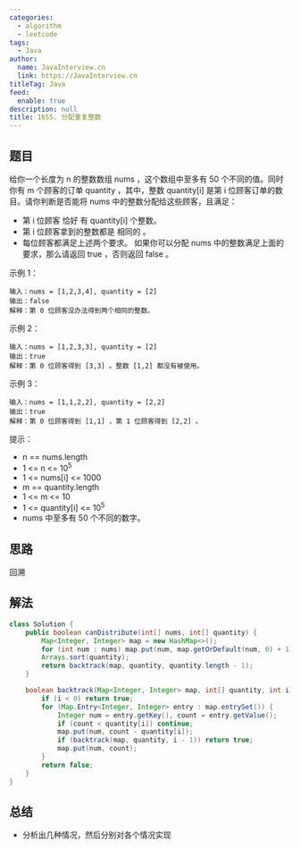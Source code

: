 ```yaml
---
categories: 
  - algorithm
  - leetcode
tags: 
  - Java
author: 
  name: JavaInterview.cn
  link: https://JavaInterview.cn
titleTag: Java
feed: 
  enable: true
description: null
title: 1655. 分配重复整数
---
```


## 题目

给你一个长度为 n 的整数数组 nums ，这个数组中至多有 50 个不同的值。同时你有 m 个顾客的订单 quantity ，其中，整数 quantity[i] 是第 i 位顾客订单的数目。请你判断是否能将 nums 中的整数分配给这些顾客，且满足：

* 第 i 位顾客 恰好 有 quantity[i] 个整数。
* 第 i 位顾客拿到的整数都是 相同的 。
* 每位顾客都满足上述两个要求。
如果你可以分配 nums 中的整数满足上面的要求，那么请返回 true ，否则返回 false 。



示例 1：

    输入：nums = [1,2,3,4], quantity = [2]
    输出：false
    解释：第 0 位顾客没办法得到两个相同的整数。
示例 2：

    输入：nums = [1,2,3,3], quantity = [2]
    输出：true
    解释：第 0 位顾客得到 [3,3] 。整数 [1,2] 都没有被使用。
示例 3：

    输入：nums = [1,1,2,2], quantity = [2,2]
    输出：true
    解释：第 0 位顾客得到 [1,1] ，第 1 位顾客得到 [2,2] 。


提示：

* n == nums.length
* 1 <= n <= 10<sup>5</sup>
* 1 <= nums[i] <= 1000
* m == quantity.length
* 1 <= m <= 10
* 1 <= quantity[i] <= 10<sup>5</sup>
* nums 中至多有 50 个不同的数字。

## 思路

回溯

## 解法
```java
class Solution {
    public boolean canDistribute(int[] nums, int[] quantity) {
        Map<Integer, Integer> map = new HashMap<>();
        for (int num : nums) map.put(num, map.getOrDefault(num, 0) + 1);
        Arrays.sort(quantity);
        return backtrack(map, quantity, quantity.length - 1);
    }

    boolean backtrack(Map<Integer, Integer> map, int[] quantity, int i) {
        if (i < 0) return true;
        for (Map.Entry<Integer, Integer> entry : map.entrySet()) {
            Integer num = entry.getKey(), count = entry.getValue();
            if (count < quantity[i]) continue;
            map.put(num, count - quantity[i]);
            if (backtrack(map, quantity, i - 1)) return true;
            map.put(num, count);
        }
        return false;
    }
}

```

## 总结

- 分析出几种情况，然后分别对各个情况实现 

